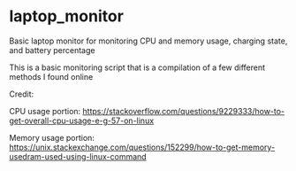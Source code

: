 # laptop_monitor
Basic laptop monitor for monitoring CPU and memory usage, charging state, and battery percentage

This is a basic monitoring script that is a compilation of a few different methods I found online

Credit: 

CPU usage portion: https://stackoverflow.com/questions/9229333/how-to-get-overall-cpu-usage-e-g-57-on-linux

Memory usage portion: https://unix.stackexchange.com/questions/152299/how-to-get-memory-usedram-used-using-linux-command

